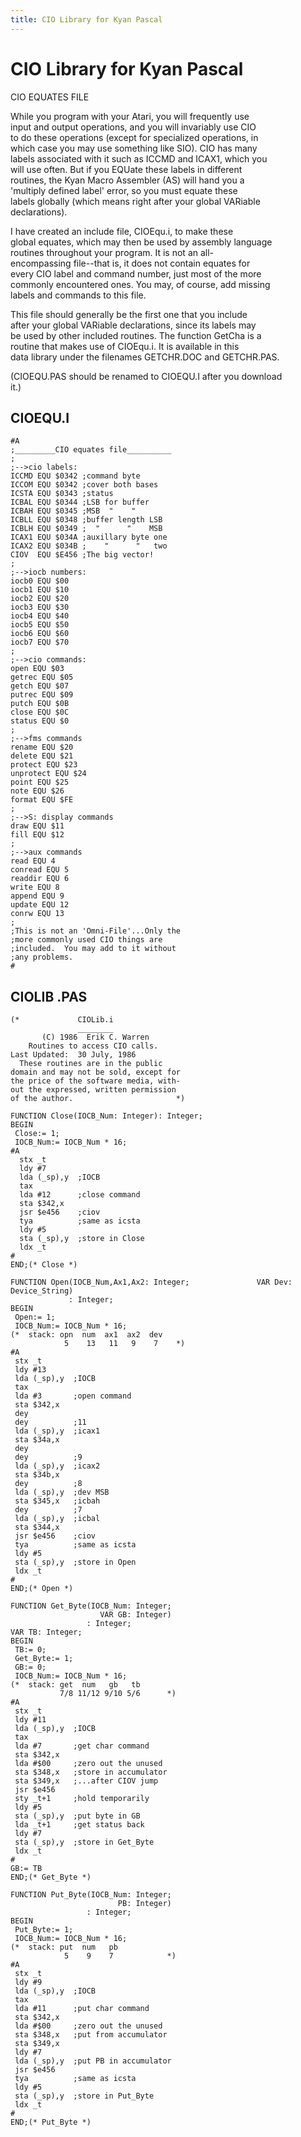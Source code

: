 ```yaml
---
title: CIO Library for Kyan Pascal
---
```

# CIO Library for Kyan Pascal  
  
CIO EQUATES FILE  
  
While you program with your Atari, you will frequently use  
input and output operations, and you will invariably use CIO  
to do these operations (except for specialized operations, in  
which case you may use something like SIO).  CIO has many  
labels associated with it such as ICCMD and ICAX1, which you  
will use often.  But if you EQUate these labels in different  
routines, the Kyan Macro Assembler (AS) will hand you a  
'multiply defined label' error, so you must equate these  
labels globally (which means right after your global VARiable  
declarations).  
  
I have created an include file, CIOEqu.i, to make these  
global equates, which may then be used by assembly language  
routines throughout your program.  It is not an all-  
encompassing file--that is, it does not contain equates for  
every CIO label and command number, just most of the more  
commonly encountered ones.  You may, of course, add missing  
labels and commands to this file.  
  
This file should generally be the first one that you include  
after your global VARiable declarations, since its labels may  
be used by other included routines.  The function GetCha is a  
routine that makes use of CIOEqu.i.  It is available in this  
data library under the filenames GETCHR.DOC and GETCHR.PAS.  
  
(CIOEQU.PAS should be renamed to CIOEQU.I after you download  
it.)  
  
  
## CIOEQU.I  
  
```
#A
;_________CIO equates file__________
;
;-->cio labels:
ICCMD EQU $0342 ;command byte
ICCOM EQU $0342 ;cover both bases
ICSTA EQU $0343 ;status
ICBAL EQU $0344 ;LSB for buffer
ICBAH EQU $0345 ;MSB  "    "
ICBLL EQU $0348 ;buffer length LSB
ICBLH EQU $0349 ;  "      "    MSB
ICAX1 EQU $034A ;auxillary byte one
ICAX2 EQU $034B ;    "      "   two
CIOV  EQU $E456 ;The big vector!
;
;-->iocb numbers: 
iocb0 EQU $00
iocb1 EQU $10
iocb2 EQU $20
iocb3 EQU $30
iocb4 EQU $40
iocb5 EQU $50
iocb6 EQU $60
iocb7 EQU $70
;
;-->cio commands:
open EQU $03
getrec EQU $05
getch EQU $07
putrec EQU $09
putch EQU $0B
close EQU $0C
status EQU $0
;
;-->fms commands
rename EQU $20
delete EQU $21
protect EQU $23
unprotect EQU $24
point EQU $25
note EQU $26
format EQU $FE
;
;-->S: display commands
draw EQU $11
fill EQU $12
;
;-->aux commands
read EQU 4
conread EQU 5
readdir EQU 6
write EQU 8
append EQU 9
update EQU 12
conrw EQU 13
;
;This is not an 'Omni-File'...Only the
;more commonly used CIO things are
;included.  You may add to it without
;any problems.
#
```
  
## CIOLIB .PAS  
  
```
(*             CIOLib.i
               ________
       (C) 1986  Erik C. Warren
    Routines to access CIO calls.
Last Updated:  30 July, 1986
  These routines are in the public
domain and may not be sold, except for
the price of the software media, with-
out the expressed, written permission
of the author.                       *)

FUNCTION Close(IOCB_Num: Integer): Integer;
BEGIN
 Close:= 1;
 IOCB_Num:= IOCB_Num * 16;
#A
  stx _t
  ldy #7
  lda (_sp),y  ;IOCB
  tax
  lda #12      ;close command
  sta $342,x
  jsr $e456    ;ciov
  tya          ;same as icsta
  ldy #5
  sta (_sp),y  ;store in Close
  ldx _t
#
END;(* Close *)

FUNCTION Open(IOCB_Num,Ax1,Ax2: Integer;               VAR Dev: Device_String)
             : Integer;
BEGIN
 Open:= 1;
 IOCB_Num:= IOCB_Num * 16;
(*  stack: opn  num  ax1  ax2  dev  
            5    13   11   9    7    *)
#A
 stx _t
 ldy #13
 lda (_sp),y  ;IOCB
 tax
 lda #3       ;open command
 sta $342,x
 dey 
 dey          ;11
 lda (_sp),y  ;icax1
 sta $34a,x
 dey
 dey          ;9
 lda (_sp),y  ;icax2
 sta $34b,x
 dey          ;8
 lda (_sp),y  ;dev MSB
 sta $345,x   ;icbah
 dey          ;7
 lda (_sp),y  ;icbal
 sta $344,x
 jsr $e456    ;ciov
 tya          ;same as icsta
 ldy #5
 sta (_sp),y  ;store in Open
 ldx _t
#
END;(* Open *)

FUNCTION Get_Byte(IOCB_Num: Integer;
                    VAR GB: Integer)
                 : Integer;
VAR TB: Integer;
BEGIN
 TB:= 0;
 Get_Byte:= 1;
 GB:= 0;
 IOCB_Num:= IOCB_Num * 16;
(*  stack: get  num   gb   tb
           7/8 11/12 9/10 5/6      *)
#A
 stx _t
 ldy #11
 lda (_sp),y  ;IOCB
 tax
 lda #7       ;get char command
 sta $342,x
 lda #$00     ;zero out the unused
 sta $348,x   ;store in accumulator
 sta $349,x   ;...after CIOV jump
 jsr $e456
 sty _t+1     ;hold temporarily
 ldy #5
 sta (_sp),y  ;put byte in GB
 lda _t+1     ;get status back
 ldy #7
 sta (_sp),y  ;store in Get_Byte
 ldx _t
#
GB:= TB
END;(* Get_Byte *)

FUNCTION Put_Byte(IOCB_Num: Integer;
                        PB: Integer)
                 : Integer;
BEGIN
 Put_Byte:= 1;
 IOCB_Num:= IOCB_Num * 16;
(*  stack: put  num   pb
            5    9    7            *)
#A
 stx _t
 ldy #9
 lda (_sp),y  ;IOCB
 tax
 lda #11      ;put char command
 sta $342,x
 lda #$00     ;zero out the unused
 sta $348,x   ;put from accumulator
 sta $349,x
 ldy #7
 lda (_sp),y  ;put PB in accumulator
 jsr $e456
 tya          ;same as icsta
 ldy #5
 sta (_sp),y  ;store in Put_Byte
 ldx _t
#
END;(* Put_Byte *)
```
  
